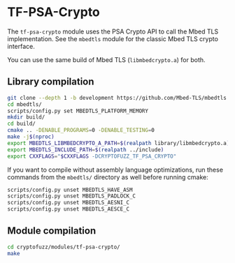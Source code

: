 # TF-PSA-Crypto

The `tf-psa-crypto` module uses the PSA Crypto API to call the Mbed TLS implementation. See the `mbedtls` module for the classic Mbed TLS crypto interface.

You can use the same build of Mbed TLS (`libmbedcrypto.a`) for both.

## Library compilation

```sh
git clone --depth 1 -b development https://github.com/Mbed-TLS/mbedtls.git
cd mbedtls/
scripts/config.py set MBEDTLS_PLATFORM_MEMORY
mkdir build/
cd build/
cmake .. -DENABLE_PROGRAMS=0 -DENABLE_TESTING=0
make -j$(nproc)
export MBEDTLS_LIBMBEDCRYPTO_A_PATH=$(realpath library/libmbedcrypto.a)
export MBEDTLS_INCLUDE_PATH=$(realpath ../include)
export CXXFLAGS="$CXXFLAGS -DCRYPTOFUZZ_TF_PSA_CRYPTO"
```

If you want to compile without assembly language optimizations, run these commands from the ```mbedtls/``` directory as well before running cmake:

```sh
scripts/config.py unset MBEDTLS_HAVE_ASM
scripts/config.py unset MBEDTLS_PADLOCK_C
scripts/config.py unset MBEDTLS_AESNI_C
scripts/config.py unset MBEDTLS_AESCE_C
```

## Module compilation

```sh
cd cryptofuzz/modules/tf-psa-crypto/
make
```
